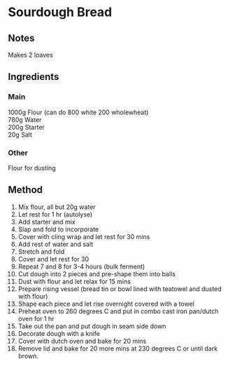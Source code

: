 # Sourdough Bread

## Notes
Makes 2 loaves  

## Ingredients
### Main
1000g Flour (can do 800 white 200 wholewheat)  
780g Water  
200g Starter  
20g Salt

### Other
Flour for dusting  


## Method
1. Mix flour, all but 20g water
2. Let rest for 1 hr (autolyse)
3. Add starter and mix
4. Slap and fold to incorporate
5. Cover with cling wrap and let rest for 30 mins
6. Add rest of water and salt
7. Stretch and fold
8. Cover and let rest for 30
9. Repeat 7 and 8 for 3-4 hours (bulk ferment)
10. Cut dough into 2 pieces and pre-shape them into balls
11. Dust with flour and let relax for 15 mins
12. Prepare rising vessel (bread tin or bowl lined with teatowel and dusted with flour)
13. Shape each piece and let rise overnight covered with a towel
14. Preheat oven to 260 degrees C and put in combo cast iron pan/dutch oven for 1 hr
15. Take out the pan and put dough in seam side down
16. Decorate dough with a knife
17. Cover with dutch oven and bake for 20 mins
18. Remove lid and bake for 20 more mins at 230 degrees C or until dark brown.




